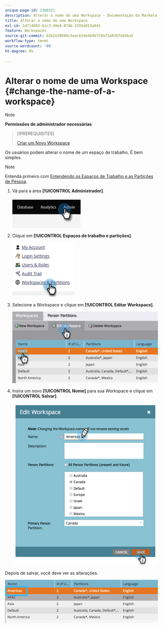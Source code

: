 ```yaml
---
unique-page-id: 2360321
description: Alterar o nome de uma Workspace - Documentação do Marketo - Documentação do produto
title: Alterar o nome de uma Workspace
exl-id: 1d714803-b1c3-49e9-874b-2555dd13a9d1
feature: Workspaces
source-git-commit: 02b2e39580c5eac63de4b4b7fdaf2a835fdd4ba5
workflow-type: tm+mt
source-wordcount: '80'
ht-degree: 0%

---
```


# Alterar o nome de uma Workspace {#change-the-name-of-a-workspace}

>[!NOTE]
>
>**Permissões de administrador necessárias**

>[!PREREQUISITES]
>
>[Criar um Novo Workspace](/help/marketo/product-docs/administration/workspaces-and-person-partitions/create-a-new-workspace.md)

Os usuários podem alterar o nome de um espaço de trabalho. É bem simples.

>[!NOTE]
>
>Entenda primeiro com [Entendendo os Espaços de Trabalho e as Partições de Pessoa](/help/marketo/product-docs/administration/workspaces-and-person-partitions/understanding-workspaces-and-person-partitions.md).

1. Vá para a área **[!UICONTROL Administrador]**.

   ![](assets/change-the-name-of-a-workspace-1.png)

1. Clique em **[!UICONTROL Espaços de trabalho e partições]**.

   ![](assets/change-the-name-of-a-workspace-2.png)

1. Selecione a Workspace e clique em **[!UICONTROL Editar Workspace]**.

   ![](assets/change-the-name-of-a-workspace-3.png)

1. Insira um novo **[!UICONTROL Nome]** para sua Workspace e clique em **[!UICONTROL Salvar]**.

   ![](assets/change-the-name-of-a-workspace-4.png)

Depois de salvar, você deve ver as alterações.

![](assets/change-the-name-of-a-workspace-5.png)
